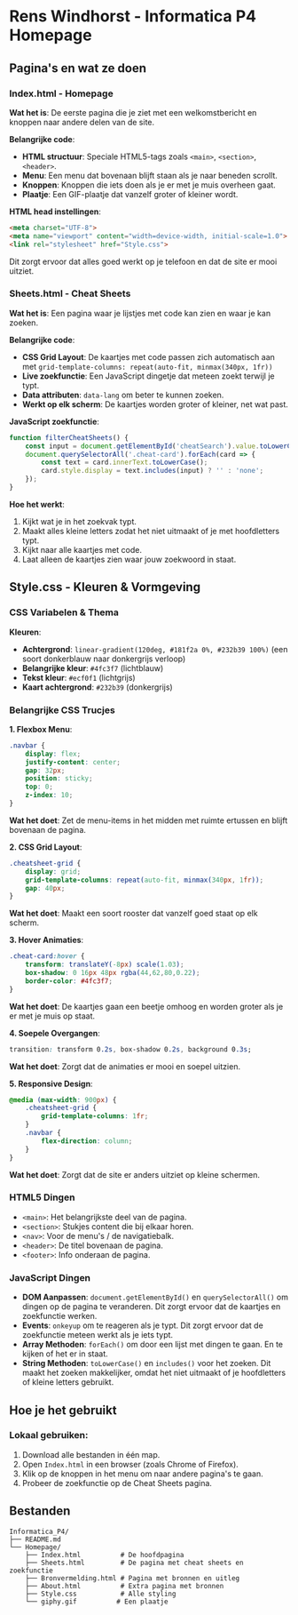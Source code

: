 # Rens Windhorst - Informatica P4 Homepage


## Pagina's en wat ze doen

### Index.html - Homepage
**Wat het is**: De eerste pagina die je ziet met een welkomstbericht en knoppen naar andere delen van de site.

**Belangrijke code**:
- **HTML structuur**: Speciale HTML5-tags zoals `<main>`, `<section>`, `<header>`.
- **Menu**: Een menu dat bovenaan blijft staan als je naar beneden scrollt.
- **Knoppen**: Knoppen die iets doen als je er met je muis overheen gaat.
- **Plaatje**: Een GIF-plaatje dat vanzelf groter of kleiner wordt.

**HTML head instellingen**:
```html
<meta charset="UTF-8">
<meta name="viewport" content="width=device-width, initial-scale=1.0">
<link rel="stylesheet" href="Style.css">
```
Dit zorgt ervoor dat alles goed werkt op je telefoon en dat de site er mooi uitziet.

### Sheets.html - Cheat Sheets
**Wat het is**: Een pagina waar je lijstjes met code kan zien en waar je kan zoeken.

**Belangrijke code**:
- **CSS Grid Layout**: De kaartjes met code passen zich automatisch aan met `grid-template-columns: repeat(auto-fit, minmax(340px, 1fr))`
- **Live zoekfunctie**: Een JavaScript dingetje dat meteen zoekt terwijl je typt.
- **Data attributen**: `data-lang` om beter te kunnen zoeken.
- **Werkt op elk scherm**: De kaartjes worden groter of kleiner, net wat past.

**JavaScript zoekfunctie**:
```javascript
function filterCheatSheets() {
    const input = document.getElementById('cheatSearch').value.toLowerCase();
    document.querySelectorAll('.cheat-card').forEach(card => {
        const text = card.innerText.toLowerCase();
        card.style.display = text.includes(input) ? '' : 'none';
    });
}
```
**Hoe het werkt**:
1. Kijkt wat je in het zoekvak typt.
2. Maakt alles kleine letters zodat het niet uitmaakt of je met hoofdletters typt.
3. Kijkt naar alle kaartjes met code.
4. Laat alleen de kaartjes zien waar jouw zoekwoord in staat.


## Style.css - Kleuren & Vormgeving

### CSS Variabelen & Thema
**Kleuren**:
- **Achtergrond**: `linear-gradient(120deg, #181f2a 0%, #232b39 100%)` (een soort donkerblauw naar donkergrijs verloop)
- **Belangrijke kleur**: `#4fc3f7` (lichtblauw)
- **Tekst kleur**: `#ecf0f1` (lichtgrijs)
- **Kaart achtergrond**: `#232b39` (donkergrijs)

### Belangrijke CSS Trucjes

**1. Flexbox Menu**:
```css
.navbar {
    display: flex;
    justify-content: center;
    gap: 32px;
    position: sticky;
    top: 0;
    z-index: 10;
}
```
**Wat het doet**: Zet de menu-items in het midden met ruimte ertussen en blijft bovenaan de pagina.

**2. CSS Grid Layout**:
```css
.cheatsheet-grid {
    display: grid;
    grid-template-columns: repeat(auto-fit, minmax(340px, 1fr));
    gap: 40px;
}
```
**Wat het doet**: Maakt een soort rooster dat vanzelf goed staat op elk scherm.

**3. Hover Animaties**:
```css
.cheat-card:hover {
    transform: translateY(-8px) scale(1.03);
    box-shadow: 0 16px 48px rgba(44,62,80,0.22);
    border-color: #4fc3f7;
}
```
**Wat het doet**: De kaartjes gaan een beetje omhoog en worden groter als je er met je muis op staat.

**4. Soepele Overgangen**:
```css
transition: transform 0.2s, box-shadow 0.2s, background 0.3s;
```
**Wat het doet**: Zorgt dat de animaties er mooi en soepel uitzien.

**5. Responsive Design**:
```css
@media (max-width: 900px) {
    .cheatsheet-grid {
        grid-template-columns: 1fr;
    }
    .navbar {
        flex-direction: column;
    }
}
```
**Wat het doet**: Zorgt dat de site er anders uitziet op kleine schermen.


### HTML5 Dingen
- `<main>`: Het belangrijkste deel van de pagina.
- `<section>`: Stukjes content die bij elkaar horen.
- `<nav>`: Voor de menu's / de navigatiebalk.
- `<header>`: De titel bovenaan de pagina.
- `<footer>`: Info onderaan de pagina.

### JavaScript Dingen
- **DOM Aanpassen**: `document.getElementById()` en `querySelectorAll()` om dingen op de pagina te veranderen. Dit zorgt ervoor dat de kaartjes en zoekfunctie werken.
- **Events**: `onkeyup` om te reageren als je typt. Dit zorgt ervoor dat de zoekfunctie meteen werkt als je iets typt.
- **Array Methoden**: `forEach()` om door een lijst met dingen te gaan. En te kijken of het er in staat.
- **String Methoden**: `toLowerCase()` en `includes()` voor het zoeken. Dit maakt het zoeken makkelijker, omdat het niet uitmaakt of je hoofdletters of kleine letters gebruikt.

## Hoe je het gebruikt

### Lokaal gebruiken:
1. Download alle bestanden in één map.
2. Open `Index.html` in een browser (zoals Chrome of Firefox).
3. Klik op de knoppen in het menu om naar andere pagina's te gaan.
4. Probeer de zoekfunctie op de Cheat Sheets pagina.


## Bestanden

```
Informatica_P4/
├── README.md
└── Homepage/
    ├── Index.html          # De hoofdpagina
    ├── Sheets.html         # De pagina met cheat sheets en zoekfunctie
    ├── Bronvermelding.html # Pagina met bronnen en uitleg
    ├── About.html          # Extra pagina met bronnen
    ├── Style.css           # Alle styling
    └── giphy.gif          # Een plaatje
```